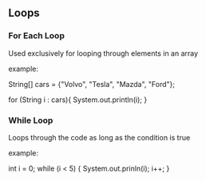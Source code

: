 ## Loops

### For Each Loop
Used exclusively for looping through elements in an array

example:

String[] cars = {"Volvo", "Tesla", "Mazda", "Ford"};

for (String i : cars){
  System.out.println(i);
}


### While Loop
Loops through the code as long as the condition is true

example:

int i = 0; 
while (i < 5) {
  System.out.prinln(i);
  i++; 
}

